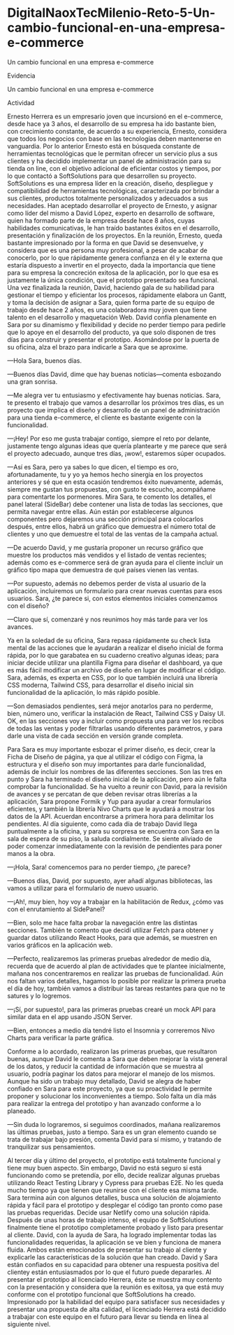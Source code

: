 # DigitalNaoxTecMilenio-Reto-5-Un-cambio-funcional-en-una-empresa-e-commerce
Un cambio funcional en una empresa e-commerce

Evidencia

Un cambio funcional en una empresa e-commerce

Actividad

Ernesto Herrera es un empresario joven que incursionó en el e-commerce, desde hace ya 3 años, el desarrollo de su empresa ha ido bastante bien, con crecimiento constante, de acuerdo a su experiencia, Ernesto, considera que todos los negocios con base en las tecnologías deben mantenerse en vanguardia. 
Por lo anterior Ernesto está en búsqueda constante de herramientas tecnológicas que le permitan ofrecer un servicio plus a sus clientes y ha decidido implementar un panel de administración para su tienda on line, con el objetivo adicional de eficientar costos y tiempos, por lo que contactó a SoftSolutions para que desarrollen su proyecto.
SoftSolutions es una empresa líder en la creación, diseño, despliegue y compatibilidad de herramientas tecnológicas, caracterizada por brindar a sus clientes, productos totalmente personalizados y adecuados a sus necesidades. Han aceptado desarrollar el proyecto de Ernesto, y asignar como líder del mismo a David López, experto en desarrollo de software, quien ha formado parte de la empresa desde hace 8 años, cuyas habilidades comunicativas, le han traído bastantes éxitos en el desarrollo, presentación y finalización de los proyectos.
En la reunión, Ernesto, queda bastante impresionado por la forma en que David se desenvuelve, y considera que es una persona muy profesional, a pesar de acabar de conocerlo, por lo que rápidamente genera confianza en él y le externa que estaría dispuesto a invertir en el proyecto, dada la importancia que tiene para su empresa la concreción exitosa de la aplicación, por lo que esa es justamente la única condición, que el prototipo presentado sea funcional.
Una vez finalizada la reunión, David, haciendo gala de su habilidad para gestionar el tiempo y eficientar los procesos, rápidamente elabora un Gantt, y toma la decisión de asignar a Sara, quien forma parte de su equipo de trabajo desde hace 2 años, es una colaboradora muy joven que tiene talento en el desarrollo y maquetación Web.
David confía plenamente en Sara por su dinamismo y flexibilidad y decide no perder tiempo para pedirle que lo apoye en el desarrollo del producto, ya que solo disponen de tres días para construir y presentar el prototipo. Asomándose por la puerta de su oficina, alza el brazo para indicarle a Sara que se aproxime.

—Hola Sara, buenos días.

—Buenos días David, dime que hay buenas noticias—comenta esbozando una gran sonrisa.

—Me alegra ver tu entusiasmo y efectivamente hay buenas noticias. Sara, te presento el trabajo que vamos a desarrollar los próximos tres días, es un proyecto que implica el diseño y desarrollo de un panel de administración para una tienda e-commerce, el cliente es bastante exigente con la funcionalidad.

—¡Hey! Por eso me gusta trabajar contigo, siempre el reto por delante, justamente tengo algunas ideas que quería plantearte y me parece que será el proyecto adecuado, aunque tres días, ¡wow!, estaremos súper ocupados.

—Así es Sara, pero ya sabes lo que dicen, el tiempo es oro, afortunadamente, tu y yo ya hemos hecho sinergia en los proyectos anteriores y sé que en esta ocasión tendremos éxito nuevamente, además, siempre me gustan tus propuestas, con gusto te escucho, acompáñame para comentarte los pormenores. Mira Sara, te comento los detalles, el panel lateral (SideBar) debe contener una lista de todas las secciones, que permita navegar entre ellas. Aún están por establecerse algunos componentes pero dejaremos una sección principal para colocarlos después, entre ellos, habrá un gráfico que demuestra el número total de clientes y uno que demuestre el total de las ventas de la campaña actual.

—De acuerdo David, y me gustaría proponer un recurso gráfico que muestre los productos más vendidos y el listado de ventas recientes; además como es e-commerce será de gran ayuda para el cliente incluir un gráfico tipo mapa que demuestra de qué países vienen las ventas.

—Por supuesto, además no debemos perder de vista al usuario de la aplicación, incluiremos un formulario para crear nuevas cuentas para esos usuarios. Sara, ¿te parece si, con estos elementos iniciales comenzamos con el diseño?

—Claro que sí, comenzaré y nos reunimos hoy más tarde para ver los avances.

Ya en la soledad de su oficina, Sara repasa rápidamente su check lista mental de las acciones que le ayudarán a realizar el diseño inicial de forma rápida, por lo que garabatea en su cuaderno creativo algunas ideas; para iniciar decide utilizar una plantilla Figma para diseñar el dashboard, ya que es más fácil modificar un archivo de diseño en lugar de modificar el código.
Sara, además, es experta en CSS, por lo que también incluirá una librería CSS moderna, Tailwind CSS, para desarrollar el diseño inicial sin funcionalidad de la aplicación, lo más rápido posible.

—Son demasiados pendientes, será mejor anotarlos para no perderme, bien, número uno, verificar la instalación de React, Tailwind CSS y Daisy UI. OK, en las secciones voy a incluir como propuesta una para ver los recibos de todas las ventas y poder filtrarlas usando diferentes parámetros, y para darle una vista de cada sección en versión grande completa.

Para Sara es muy importante esbozar el primer diseño, es decir, crear la Ficha de Diseño de página, ya que al utilizar el código con Figma, la estructura y el diseño son muy importantes para darle funcionalidad, además de incluir los nombres de las diferentes secciones.
Son las tres en punto y Sara ha terminado el diseño inicial de la aplicación, pero aún le falta comprobar la funcionalidad. Se ha vuelto a reunir con David, para la revisión de avances y se percatan de que deben revisar otras librerías a la aplicación, Sara propone Formik y Yup para ayudar a crear formularios eficientes, y también la librería Nivo Charts que le ayudará a mostrar los datos de la API. Acuerdan encontrarse a primera hora para delimitar los pendientes.
Al día siguiente, como cada día de trabajo David llega puntualmente a la oficina, y para su sorpresa se encuentra con Sara en la sala de espera de su piso, la saluda cordialmente. Se siente aliviado de poder comenzar inmediatamente con la revisión de pendientes para poner manos a la obra.

—¡Hola, Sara! comencemos para no perder tiempo, ¿te parece?

—Buenos días, David, por supuesto, ayer añadí algunas bibliotecas, las vamos a utilizar para el formulario de nuevo usuario.

—¡Ah!, muy bien, hoy voy a trabajar en la habilitación de Redux, ¿cómo vas con el enrutamiento al SidePanel?

—Bien, solo me hace falta probar la navegación entre las distintas secciones. También te comento que decidí utilizar Fetch para obtener y guardar datos utilizando React Hooks, para que además, se muestren en varios gráficos en la aplicación web.

—Perfecto, realizaremos las primeras pruebas alrededor de medio día, recuerda que de acuerdo al plan de actividades que te plantee inicialmente, mañana nos concentraremos en realizar las pruebas de funcionalidad. Aún nos faltan varios detalles, hagamos lo posible por realizar la primera prueba el día de hoy, también vamos a distribuir las tareas restantes para que no te satures y lo logremos.

—¡Sí, por supuesto!, para las primeras pruebas crearé un mock API para similar data en el app usando JSON Server.

—Bien, entonces a medio día tendré listo el Insomnia y correremos Nivo Charts para verificar la parte gráfica.

Conforme a lo acordado, realizaron las primeras pruebas, que resultaron buenas, aunque David le comenta a Sara que deben mejorar la vista general de los datos, y reducir la cantidad de información que se muestra al usuario, podría paginar los datos para mejorar el manejo de los mismos.
Aunque ha sido un trabajo muy detallado, David se alegra de haber confiado en Sara para este proyecto, ya que su proactividad le permite proponer y solucionar los inconvenientes a tiempo. Solo falta un día más para realizar la entrega del prototipo y han avanzado conforme a lo planeado.

—Sin duda lo lograremos, si seguimos coordinados, mañana realizaremos las últimas pruebas, justo a tiempo. Sara es un gran elemento cuando se trata de trabajar bajo presión, comenta David para sí mismo, y tratando de tranquilizar sus pensamientos.

Al tercer día y último del proyecto, el prototipo está totalmente funcional y tiene muy buen aspecto. Sin embargo, David no está seguro si está funcionando como se pretendía, por ello, decide realizar algunas pruebas utilizando React Testing Library y Cypress para pruebas E2E. No les queda mucho tiempo ya que tienen que reunirse con el cliente esa misma tarde.
Sara termina aún con algunos detalles, busca una solución de alojamiento rápida y fácil para el prototipo y desplegar el código tan pronto como pase las pruebas requeridas. Decide usar Netlify como una solución rápida.
Después de unas horas de trabajo intenso, el equipo de SoftSolutions finalmente tiene el prototipo completamente probado y listo para presentar al cliente. David, con la ayuda de Sara, ha logrado implementar todas las funcionalidades requeridas, la aplicación se ve bien y funciona de manera fluida.
Ambos están emocionados de presentar su trabajo al cliente y explicarle las características de la solución que han creado. David y Sara están confiados en su capacidad para obtener una respuesta positiva del clientey están entusiasmados por lo que el futuro puede depararles.
Al presentar el prototipo al licenciado Herrera, éste se muestra muy contento con la presentación y considera que la reunión es exitosa, ya que está muy conforme con el prototipo funcional que SoftSolutions ha creado.
Impresionado por la habilidad del equipo para satisfacer sus necesidades y presentar una propuesta de alta calidad, el licenciado Herrera está decidido a trabajar con este equipo en el futuro para llevar su tienda en línea al siguiente nivel.
